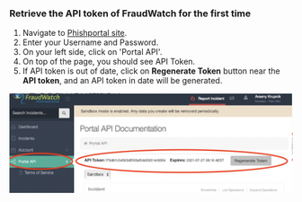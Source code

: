 ### Retrieve the API token of FraudWatch for the first time

1. Navigate to [Phishportal site](https://www.phishportal.com/).
2. Enter your Username and Password.
3. On your left side, click on 'Portal API'.
4. On top of the page, you should see API Token.
5. If API token is out of date, click on **Regenerate Token** button near the **API token**, and an API token in date
   will be generated.

![FraudWatch Retrieve API token](https://raw.githubusercontent.com/demisto/content/f411a49c2732b217fb424ca54f7e7931634d743b/Packs/FraudWatch/doc_files/Token_Generate_Image.png)